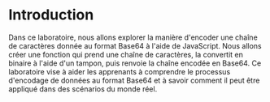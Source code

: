# Introduction

Dans ce laboratoire, nous allons explorer la manière d'encoder une chaîne de caractères donnée au format Base64 à l'aide de JavaScript. Nous allons créer une fonction qui prend une chaîne de caractères, la convertit en binaire à l'aide d'un tampon, puis renvoie la chaîne encodée en Base64. Ce laboratoire vise à aider les apprenants à comprendre le processus d'encodage de données au format Base64 et à savoir comment il peut être appliqué dans des scénarios du monde réel.
